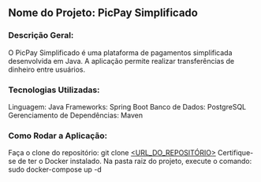 ## Nome do Projeto: PicPay Simplificado

### Descrição Geral:
O PicPay Simplificado é uma plataforma de pagamentos simplificada desenvolvida em Java. A aplicação permite realizar transferências de dinheiro entre usuários.

### Tecnologias Utilizadas:
Linguagem: Java
Frameworks: Spring Boot
Banco de Dados: PostgreSQL
Gerenciamento de Dependências: Maven

### Como Rodar a Aplicação:
Faça o clone do repositório:
git clone [<URL_DO_REPOSITÓRIO>](https://github.com/mikaelle1992/JavaSpringPicpay.git)
Certifique-se de ter o Docker instalado.
Na pasta raiz do projeto, execute o comando:
sudo docker-compose up -d